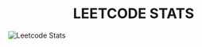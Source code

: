 <h1 align="center">LEETCODE STATS</h1>

![Leetcode Stats](https://leetcode.card.workers.dev/?username=newb_ie)
